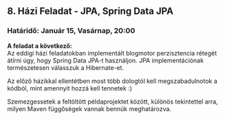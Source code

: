 ## 8. Házi Feladat - JPA, Spring Data JPA
### Határidő: Január 15, Vasárnap, 20:00

**A feladat a következő:**  
Az eddigi házi feladatokban implementált blogmotor perzisztencia rétegét átírni úgy, hogy Spring Data JPA-t használjon.
JPA implementációnak természetesen válasszuk a Hibernate-et.

Az előző házikkal ellentétben most több dologtól kell megszabadulnotok a kódból, mint amennyit hozzá kell tennetek :)

Szemezgessetek a feltöltött példaprojektet között, különös tekintettel arra, milyen Maven függőségek vannak bennük meghatározva.
